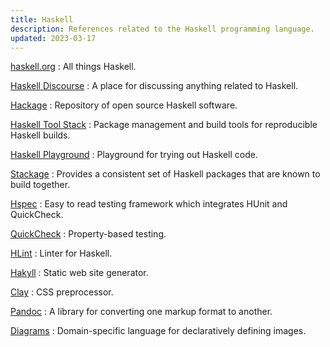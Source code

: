 ```yaml
---
title: Haskell
description: References related to the Haskell programming language.
updated: 2023-03-17
---
```


[haskell.org](https://haskell.org/)
:   All things Haskell.

[Haskell Discourse](https://discourse.haskell.org/)
:   A place for discussing anything related to Haskell.

[Hackage](https://hackage.haskell.org/)
:   Repository of open source Haskell software.

[Haskell Tool Stack](https://docs.haskellstack.org/)
:   Package management and build tools for reproducible Haskell builds.

[Haskell Playground](https://play.haskell.org/)
:   Playground for trying out Haskell code.

[Stackage](https://www.stackage.org/)
:   Provides a consistent set of Haskell packages that are known to build together.

[Hspec](https://hspec.github.io/)
:   Easy to read testing framework which integrates HUnit and QuickCheck.

[QuickCheck](https://hackage.haskell.org/package/QuickCheck)
:   Property-based testing.

[HLint](https://github.com/ndmitchell/hlint)
:   Linter for Haskell.

[Hakyll](https://jaspervdj.be/hakyll/)
:   Static web site generator.

[Clay](http://fvisser.nl/clay/)
:   CSS preprocessor.

[Pandoc](https://pandoc.org/)
:   A library for converting one markup format to another.

[Diagrams](https://diagrams.github.io/)
:   Domain-specific language for declaratively defining images.
